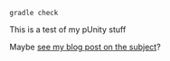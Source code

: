 
`gradle check`

This is a test of my pUnity stuff

Maybe [see my blog post on the subject](https://peterlavalle.github.io/post/punity-reworking/)?
